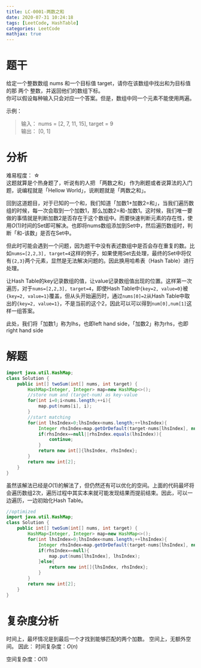 ```yaml
---
title: LC-0001-两数之和
date: 2020-07-31 10:24:18
tags: [LeetCode, HashTable]
categories: LeetCode
mathjax: true
---
```

# 题干  
给定一个整数数组 nums 和一个目标值 target，请你在该数组中找出和为目标值的那 两个 整数，并返回他们的数组下标。  
你可以假设每种输入只会对应一个答案。但是，数组中同一个元素不能使用两遍。 
<!--more--> 
示例：  
> 输入： nums = [2, 7, 11, 15], target = 9  
> 输出： [0, 1]

# 分析  
难易程度： ☆  
这题就算是个热身题了，听说有的人把 「两数之和」 作为刷题或者说算法的入门题，说编程就是「Hellow World」，说刷题就是「两数之和」。  


回到这道题目，对于已知的一个和，我们知道「加数1+加数2=和」，当我们遍历数组的时候，每一次会取到一个加数1，那么加数2=和-加数1。这时候，我们唯一要做的事情就是判断加数2是否存在于这个数组中。而要快速判断元素的存在性，使用$O(1)$时间的Set即可解决。也即将nums数组添加到Set中，然后遍历数组时，判断「和-该数」是否在Set中。  


但此时可能会遇到一个问题，因为题干中没有表述数组中是否会存在重复的数。比如`nums=[2,2,3], target=4`这样的例子，如果使用Set去处理，最终的Set中将仅有`{2,3}`两个元素，显然是无法解决问题的。因此换用哈希表（Hash Table）进行处理。  

让Hash Table的key记录数组的值，让value记录数组值出现的位置。这样第一次遍历，对于`nums=[2,2,3], target=4`，即使Hash Table中`{key=2, value=0}`被`{key=2, value=1}`覆盖，但从头开始遍历时，通过`nums[0]=2`从Hash Table中取出的`{key=2, value=1}`，不是当前的这个2，因此可以可以得到`num[0],num[1]`这样一组答案。

此处，我们将「加数1」称为lhs，也即left hand side，「加数2」称为rhs，也即right hand side

# 解题
```java
import java.util.HashMap;
class Solution {
    public int[] twoSum(int[] nums, int target) {
        HashMap<Integer, Integer> map=new HashMap<>();
        //store num and (target-num) as key-value
        for(int i=0;i<nums.length;++i){
            map.put(nums[i], i);
        }
        //start matching
        for(int lhsIndex=0;lhsIndex<nums.length;++lhsIndex){
            Integer rhsIndex=map.getOrDefault(target-nums[lhsIndex], null);
            if(rhsIndex==null||rhsIndex.equals(lhsIndex)){
                continue;
            }
            return new int[]{lhsIndex, rhsIndex};
        }
        return new int[2];
    }
}
```
虽然该解法已经是$O(1)$的解法了，但仍然还有可以优化的空间。上面的代码最坏将会遍历数组2次，遍历过程中其实本来就可能发现结果而提前结束。因此，可以一边遍历，一边初始化Hash Table。
```java
//optimized
import java.util.HashMap;
class Solution {
    public int[] twoSum(int[] nums, int target) {
        HashMap<Integer, Integer> map=new HashMap<>();
        for(int lhsIndex=0;lhsIndex<nums.length;++lhsIndex){
            Integer rhsIndex=map.getOrDefault(target-nums[lhsIndex], null);
            if(rhsIndex==null){
                map.put(nums[lhsIndex], lhsIndex);
            }else{
                return new int[]{lhsIndex, rhsIndex};
            }
        }
        return new int[2];
    }
}
```
# 复杂度分析
时间上，最坏情况是到最后一个才找到能够匹配的两个加数。
空间上，无额外空间。
因此：
时间复杂度：$O(n)$  

空间复杂度：$O(1)$  